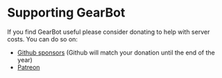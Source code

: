 # Supporting GearBot

If you find GearBot useful please consider donating to help with server costs.
You can do so on:

- [Github sponsors](https://github.com/sponsors/AEnterprise) (Github will match your donation until the end of the year)
- [Patreon](https://www.patreon.com/AEnterprise)
